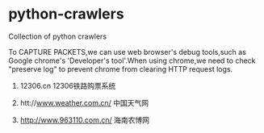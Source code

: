 python-crawlers
===============

Collection of python crawlers

To CAPTURE PACKETS,we can use web browser's debug tools,such as Google chrome's 
'Developer's tool'.When using chrome,we need to check "preserve log" to 
prevent chrome from clearing HTTP request logs.

1. 12306.cn
12306铁路购票系统

2. htt://www.weather.com.cn/
中国天气网

3. http://www.963110.com.cn/
海南农博网
